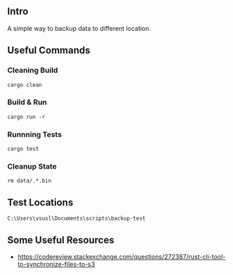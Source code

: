## Intro

A simple way to backup data to different location.

## Useful Commands

### Cleaning Build

```
cargo clean
```

### Build & Run

```
cargo run -r
```

### Runnning Tests

```
cargo test
```

### Cleanup State

```
rm data/.*.bin
```

## Test Locations

```
C:\Users\vsusl\Documents\scripts\backup-test
```

## Some Useful Resources

* https://codereview.stackexchange.com/questions/272387/rust-cli-tool-to-synchronize-files-to-s3
